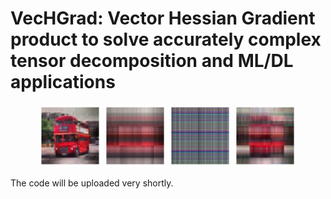 # VecHGrad: Vector Hessian Gradient product to solve accurately complex tensor decomposition and ML/DL applications


<p align="middle">
  <img alt="ALS" src="https://github.com/dagrate/vechgrad/blob/master/images/bus_als.png" width="100" />
  <img src="https://github.com/dagrate/vechgrad/blob/master/images/bus_sgd.png" alt="ALS" width="100"/>
  <img src="https://github.com/dagrate/vechgrad/blob/master/images/bus_nag.png" alt="ALS" width="100"/>
  <img src="https://github.com/dagrate/vechgrad/blob/master/images/bus_adam.png" alt="ALS" width="100"/>
</p>

The code will be uploaded very shortly.
